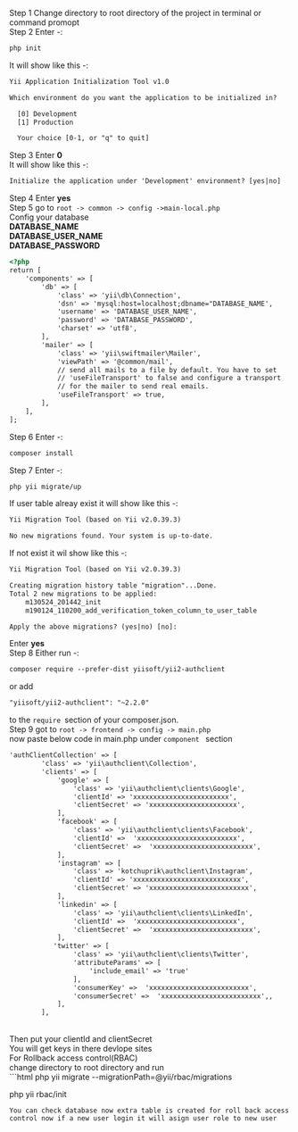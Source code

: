 Step 1  Change directory to root directory of the project in terminal or command promopt
<br>
Step 2  Enter -:
```html
php init
```

It will show like this -:

```html
Yii Application Initialization Tool v1.0

Which environment do you want the application to be initialized in?

  [0] Development
  [1] Production

  Your choice [0-1, or "q" to quit]
```
Step 3  Enter <strong>0</strong>
<br>
It will show like this -:
```html
Initialize the application under 'Development' environment? [yes|no] 
```
Step 4 Enter <strong>yes</strong>
<br>
Step 5 go to ```root -> common -> config ->main-local.php ```
<br>
Config your database
<br>
<strong>DATABASE_NAME</strong>
<br>
<strong>DATABASE_USER_NAME </strong>
<br>
<strong>DATABASE_PASSWORD </strong>

```html
<?php
return [
    'components' => [
        'db' => [
            'class' => 'yii\db\Connection',
            'dsn' => 'mysql:host=localhost;dbname="DATABASE_NAME',  
            'username' => 'DATABASE_USER_NAME',
            'password' => 'DATABASE_PASSWORD',
            'charset' => 'utf8',
        ],
        'mailer' => [
            'class' => 'yii\swiftmailer\Mailer',
            'viewPath' => '@common/mail',
            // send all mails to a file by default. You have to set
            // 'useFileTransport' to false and configure a transport
            // for the mailer to send real emails.
            'useFileTransport' => true,
        ],
    ],
];
```
Step 6 Enter -:
```html
composer install
```
Step 7 Enter -:
```html
php yii migrate/up
```
If user table alreay exist it will show like this -:
```html
Yii Migration Tool (based on Yii v2.0.39.3)

No new migrations found. Your system is up-to-date.
```
If not exist it wil show like this -:
```html
Yii Migration Tool (based on Yii v2.0.39.3)

Creating migration history table "migration"...Done.
Total 2 new migrations to be applied:
	m130524_201442_init
	m190124_110200_add_verification_token_column_to_user_table

Apply the above migrations? (yes|no) [no]:
```
Enter <strong>yes</strong>
<br>
Step 8 Either run -:
```html
composer require --prefer-dist yiisoft/yii2-authclient
```
or add
```html
"yiisoft/yii2-authclient": "~2.2.0"
```
to the ```require ```section of your composer.json.
<br>
Step 9 got to   ```root -> frontend -> config -> main.php ```
<br>
now paste below code in main.php under ```component ``` section 
```html
'authClientCollection' => [
        'class' => 'yii\authclient\Collection',
        'clients' => [
            'google' => [
                'class' => 'yii\authclient\clients\Google',
                'clientId' => 'xxxxxxxxxxxxxxxxxxxxxxxx',
                'clientSecret' => 'xxxxxxxxxxxxxxxxxxxxxx',
            ],
            'facebook' => [
                'class' => 'yii\authclient\clients\Facebook',
                'clientId' =>  'xxxxxxxxxxxxxxxxxxxxxxxxx',
                'clientSecret' =>  'xxxxxxxxxxxxxxxxxxxxxxxxx',
            ],
            'instagram' => [
                'class' => 'kotchuprik\authclient\Instagram',
                'clientId' => 'xxxxxxxxxxxxxxxxxxxxxxxxxxx',
                'clientSecret' => 'xxxxxxxxxxxxxxxxxxxxxxxxx',
            ],
            'linkedin' => [
                'class' => 'yii\authclient\clients\LinkedIn',
                'clientId' =>  'xxxxxxxxxxxxxxxxxxxxxxxxx',
                'clientSecret' =>  'xxxxxxxxxxxxxxxxxxxxxxxxx',
            ],
           'twitter' => [
                'class' => 'yii\authclient\clients\Twitter',
                'attributeParams' => [
                    'include_email' => 'true'
                ],
                'consumerKey' =>  'xxxxxxxxxxxxxxxxxxxxxxxxx',
                'consumerSecret' =>  'xxxxxxxxxxxxxxxxxxxxxxxxx',,
            ],
        ],
```
<br>
Then put your clientId and clientSecret 
<br>
You will get keys in there devlope sites
<br>
For Rollback access control(RBAC)
<br>
change directory to root directory and run
<br>
```html
php yii migrate --migrationPath=@yii/rbac/migrations

php yii rbac/init
```
You can check database now extra table is created for roll back access control now if a new user login it will asign user role to new user
